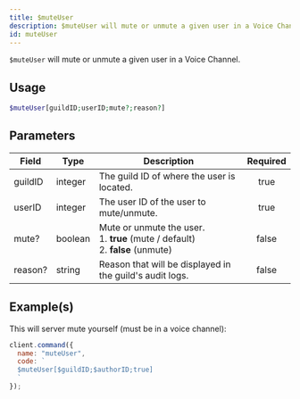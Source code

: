 ```yaml
---
title: $muteUser
description: $muteUser will mute or unmute a given user in a Voice Channel.
id: muteUser
---
```


`$muteUser` will mute or unmute a given user in a Voice Channel.

## Usage

```php
$muteUser[guildID;userID;mute?;reason?]
```

## Parameters

| Field   | Type    | Description                                                                               | Required |
| ------- | ------- | ----------------------------------------------------------------------------------------- | :------: |
| guildID | integer | The guild ID of where the user is located.                                                |   true   |
| userID  | integer | The user ID of the user to mute/unmute.                                                   |   true   |
| mute?   | boolean | Mute or unmute the user. <br /> 1. **true** (mute / default) <br /> 2. **false** (unmute) |  false   |
| reason? | string  | Reason that will be displayed in the guild's audit logs.                                  |  false   |

## Example(s)

This will server mute yourself (must be in a voice channel):

```javascript
client.command({
  name: "muteUser",
  code: `
  $muteUser[$guildID;$authorID;true]
  `
});
```

